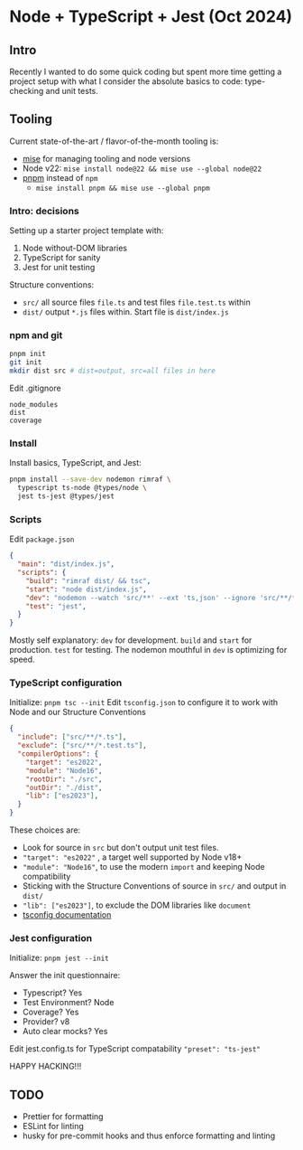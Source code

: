 # Node + TypeScript + Jest (Oct 2024)

## Intro

Recently I wanted to do some quick coding but spent more time getting a project setup with what I consider the absolute basics to code: type-checking and unit tests.

## Tooling

Current state-of-the-art / flavor-of-the-month tooling is:

- [mise](https://mise.jdx.dev/) for managing tooling and node versions
- Node v22: `mise install node@22 && mise use --global node@22`
- [pnpm](https://pnpm.io/) instead of `npm`
  - `mise install pnpm && mise use --global pnpm`

### Intro: decisions

Setting up a starter project template with:

1. Node without-DOM libraries
2. TypeScript for sanity
3. Jest for unit testing

Structure conventions:

- `src/` all source files `file.ts` and test files `file.test.ts` within
- `dist/` output `*.js` files within. Start file is `dist/index.js`

### npm and git

```sh
pnpm init
git init
mkdir dist src # dist=output, src=all files in here
```

Edit .gitignore

```.gitignore
node_modules
dist
coverage
```

### Install

Install basics, TypeScript, and Jest:

```sh
pnpm install --save-dev nodemon rimraf \
  typescript ts-node @types/node \
  jest ts-jest @types/jest
```

### Scripts

Edit `package.json`

```json
{
  "main": "dist/index.js",
  "scripts": {
    "build": "rimraf dist/ && tsc",
    "start": "node dist/index.js",
    "dev": "nodemon --watch 'src/**' --ext 'ts,json' --ignore 'src/**/*.test.ts' --exec 'ts-node --files --compilerHost --transpilerOnly src/index.ts'",
    "test": "jest",
  }
}
```

Mostly self explanatory: `dev` for development. `build` and `start` for production. `test` for testing.
The nodemon mouthful in `dev` is optimizing for speed.

### TypeScript configuration

Initialize:  `pnpm tsc --init`
Edit `tsconfig.json` to configure it to work with Node and our Structure Conventions

```json
{
  "include": ["src/**/*.ts"],
  "exclude": ["src/**/*.test.ts"],
  "compilerOptions": {
    "target": "es2022",
    "module": "Node16",
    "rootDir": "./src",
    "outDir": "./dist",
    "lib": ["es2023"],
  }
}
```

These choices are:

- Look for source in `src` but don't output unit test files.
- `"target": "es2022"` , a target well supported by Node v18+
- `"module": "Node16"`, to use the modern `import` and keeping Node compatibility
- Sticking with the Structure Conventions of source in `src/` and output in `dist/`
- `"lib": ["es2023"]`, to exclude the DOM libraries like `document`
- [tsconfig documentation](https://www.typescriptlang.org/tsconfig)

### Jest configuration

Initialize: `pnpm jest --init`

Answer the init questionnaire:

- Typescript? Yes
- Test Environment? Node
- Coverage? Yes
- Provider? v8
- Auto clear mocks? Yes

Edit jest.config.ts for TypeScript compatability
`"preset": "ts-jest"`

HAPPY HACKING!!!

## TODO

- Prettier for formatting
- ESLint for linting
- husky for pre-commit hooks and thus enforce formatting and linting
